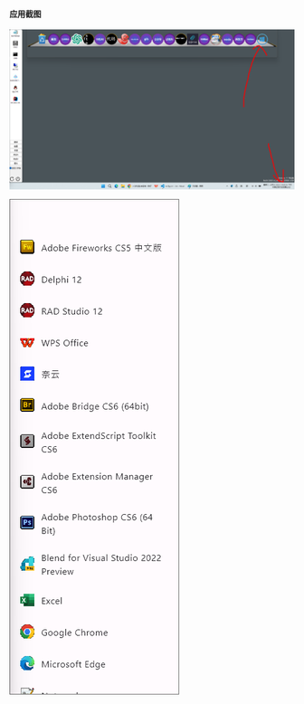 #### 应用截图
![image](https://github.com/msfm2018/WinBarDock/blob/v7.4/image/new.png)




![image](https://github.com/msfm2018/WinBarDock-startx/blob/v0.1/startx.png)
 
